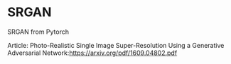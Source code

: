 # SRGAN
SRGAN from Pytorch

Article: Photo-Realistic Single Image Super-Resolution Using a Generative Adversarial Network:https://arxiv.org/pdf/1609.04802.pdf
